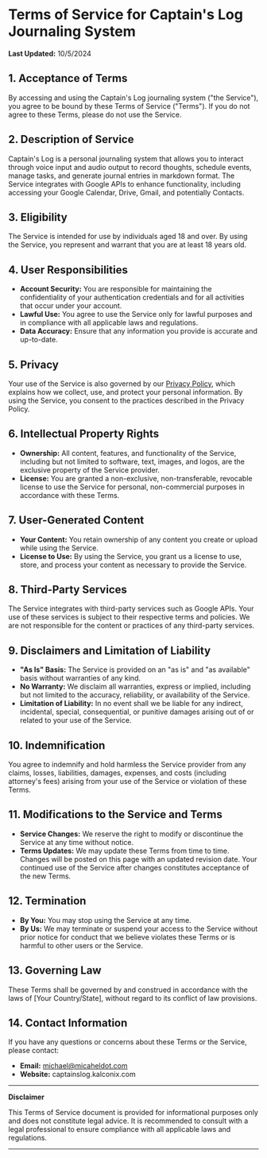 # Terms of Service for Captain's Log Journaling System

**Last Updated:** 10/5/2024

## 1. Acceptance of Terms

By accessing and using the Captain's Log journaling system ("the Service"), you agree to be bound by these Terms of Service ("Terms"). If you do not agree to these Terms, please do not use the Service.

## 2. Description of Service

Captain's Log is a personal journaling system that allows you to interact through voice input and audio output to record thoughts, schedule events, manage tasks, and generate journal entries in markdown format. The Service integrates with Google APIs to enhance functionality, including accessing your Google Calendar, Drive, Gmail, and potentially Contacts.

## 3. Eligibility

The Service is intended for use by individuals aged 18 and over. By using the Service, you represent and warrant that you are at least 18 years old.

## 4. User Responsibilities

- **Account Security:** You are responsible for maintaining the confidentiality of your authentication credentials and for all activities that occur under your account.
- **Lawful Use:** You agree to use the Service only for lawful purposes and in compliance with all applicable laws and regulations.
- **Data Accuracy:** Ensure that any information you provide is accurate and up-to-date.

## 5. Privacy

Your use of the Service is also governed by our [Privacy Policy](https://www.michaeldot.com/captainslog/privacy-policy), which explains how we collect, use, and protect your personal information. By using the Service, you consent to the practices described in the Privacy Policy.

## 6. Intellectual Property Rights

- **Ownership:** All content, features, and functionality of the Service, including but not limited to software, text, images, and logos, are the exclusive property of the Service provider.
- **License:** You are granted a non-exclusive, non-transferable, revocable license to use the Service for personal, non-commercial purposes in accordance with these Terms.

## 7. User-Generated Content

- **Your Content:** You retain ownership of any content you create or upload while using the Service.
- **License to Use:** By using the Service, you grant us a license to use, store, and process your content as necessary to provide the Service.

## 8. Third-Party Services

The Service integrates with third-party services such as Google APIs. Your use of these services is subject to their respective terms and policies. We are not responsible for the content or practices of any third-party services.

## 9. Disclaimers and Limitation of Liability

- **"As Is" Basis:** The Service is provided on an "as is" and "as available" basis without warranties of any kind.
- **No Warranty:** We disclaim all warranties, express or implied, including but not limited to the accuracy, reliability, or availability of the Service.
- **Limitation of Liability:** In no event shall we be liable for any indirect, incidental, special, consequential, or punitive damages arising out of or related to your use of the Service.

## 10. Indemnification

You agree to indemnify and hold harmless the Service provider from any claims, losses, liabilities, damages, expenses, and costs (including attorney's fees) arising from your use of the Service or violation of these Terms.

## 11. Modifications to the Service and Terms

- **Service Changes:** We reserve the right to modify or discontinue the Service at any time without notice.
- **Terms Updates:** We may update these Terms from time to time. Changes will be posted on this page with an updated revision date. Your continued use of the Service after changes constitutes acceptance of the new Terms.

## 12. Termination

- **By You:** You may stop using the Service at any time.
- **By Us:** We may terminate or suspend your access to the Service without prior notice for conduct that we believe violates these Terms or is harmful to other users or the Service.

## 13. Governing Law

These Terms shall be governed by and construed in accordance with the laws of [Your Country/State], without regard to its conflict of law provisions.

## 14. Contact Information

If you have any questions or concerns about these Terms or the Service, please contact:

- **Email:** michael@micaheldot.com
- **Website:** captainslog.kalconix.com

---

**Disclaimer**

This Terms of Service document is provided for informational purposes only and does not constitute legal advice. It is recommended to consult with a legal professional to ensure compliance with all applicable laws and regulations.

---


